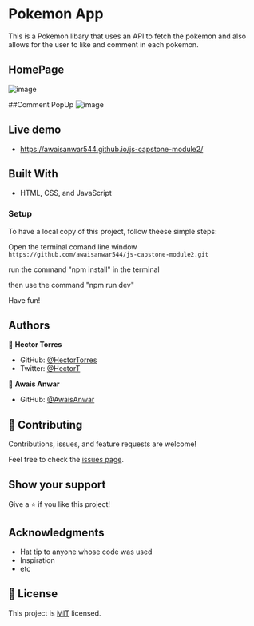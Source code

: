 # Pokemon App
This is a Pokemon libary that uses an API to fetch the pokemon and also allows for the user to like and comment in each pokemon.

## HomePage
![image](https://user-images.githubusercontent.com/31547587/157533992-5e587927-0ad5-41cd-b6ab-93540ee60011.png)

##Comment PopUp
![image](https://user-images.githubusercontent.com/31547587/157534120-7facf611-e307-41c6-bae2-236f25deb815.png)

## Live demo

- https://awaisanwar544.github.io/js-capstone-module2/


## Built With

- HTML, CSS, and JavaScript


### Setup

To have a local copy of this project, follow theese simple steps:

Open the terminal comand line window
`https://github.com/awaisanwar544/js-capstone-module2.git`

run the command "npm install" in the terminal

then use the command "npm run dev"

Have fun!


## Authors

👤 **Hector Torres**

- GitHub: [@HectorTorres](https://github.com/HectorTorresE)
- Twitter: [@HectorT](https://twitter.com/HectorT00406915)

👤 **Awais Anwar**

- GitHub: [@AwaisAnwar](https://github.com/awaisanwar544)

## 🤝 Contributing

Contributions, issues, and feature requests are welcome!

Feel free to check the [issues page](../../issues/).

## Show your support

Give a ⭐️ if you like this project!

## Acknowledgments

- Hat tip to anyone whose code was used
- Inspiration
- etc

## 📝 License

This project is [MIT](./MIT.md) licensed.
